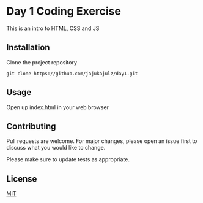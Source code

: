 # Day 1 Coding Exercise

This is an intro to HTML, CSS and JS

## Installation

Clone the project repository

```
git clone https://github.com/jajukajulz/day1.git
```

## Usage

Open up index.html in your web browser

## Contributing

Pull requests are welcome. For major changes, please open an issue first to discuss what you would like to change.

Please make sure to update tests as appropriate.

## License

[MIT](https://choosealicense.com/licenses/mit/)
